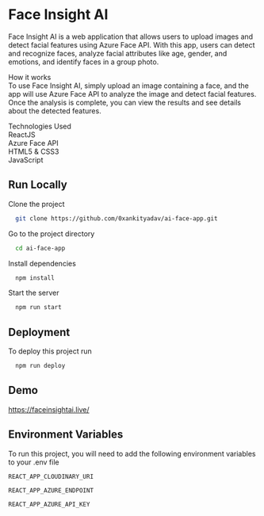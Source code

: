 
# Face Insight AI

Face Insight AI is a web application that allows users to upload images and detect facial features using Azure Face API. With this app, users can detect and recognize faces, analyze facial attributes like age, gender, and emotions, and identify faces in a group photo.

How it works   
To use Face Insight AI, simply upload an image containing a face, and the app will use Azure Face API to analyze the image and detect facial features. Once the analysis is complete, you can view the results and see details about the detected features.

Technologies Used  
ReactJS  
Azure Face API  
HTML5 & CSS3  
JavaScript


## Run Locally

Clone the project

```bash
  git clone https://github.com/0xankityadav/ai-face-app.git
```

Go to the project directory

```bash
  cd ai-face-app
```

Install dependencies

```bash
  npm install
```

Start the server

```bash
  npm run start
```


## Deployment

To deploy this project run

```bash
  npm run deploy
```


## Demo

https://faceinsightai.live/


## Environment Variables

To run this project, you will need to add the following environment variables to your .env file

`REACT_APP_CLOUDINARY_URI`

`REACT_APP_AZURE_ENDPOINT`

`REACT_APP_AZURE_API_KEY`

